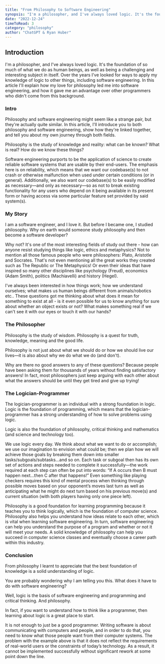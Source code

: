 ```yaml
---
title: "From Philosophy to Software Engineering"
synopsis: "I'm a philosopher, and I've always loved logic. It's the foundation of so much of what we do as human beings. In this article I'll explain how my love for philosophy led me into software engineering, and how it gave me an advantage over other programmers who didn't come from this background."
date: "2022-12-24"
timeToRead: 3
category: "philosophy"
author: "ChatGPT & Ryan Huber"
---
```


## Introduction

I'm a philosopher, and I've always loved logic. It's the foundation of so much of what we do as human beings, as well as being a challenging and interesting subject in itself. Over the years I've looked for ways to apply my knowledge of logic to other things, including software engineering. In this article I'll explain how my love for philosophy led me into software engineering, and how it gave me an advantage over other programmers who didn't come from this background.

### Intro

Philosophy and software engineering might seem like a strange pair, but they're actually quite similar. In this article, I'll introduce you to both philosophy and software engineering, show how they're linked together, and tell you about my own journey through both fields.

Philosophy is the study of knowledge and reality: what can be known? What is real? How do we know these things?

Software engineering purports to be the application of science to create reliable software systems that are usable by their end-users. The emphasis here is on reliability, which means that we want our codebase(s) to not crash or otherwise malfunction when used under certain conditions (or in general). Additionally, we also want our codebase(s) to be easily modified as necessary—and only as necessary—so as not to break existing functionality for any users who depend on it being available in its present form or having access via some particular feature set provided by said system(s).

### My Story

I am a software engineer, and I love it. But before I became one, I studied philosophy. Why on earth would someone study philosophy and then become a software developer?

Why not? It's one of the most interesting fields of study out there - how can anyone resist studying things like logic, ethics and metaphysics? Not to mention all those famous people who were philosophers: Plato, Aristotle and Socrates. That's not even mentioning all the great works they created such as The Republic or The Metaphysics! Or even their ideas that have inspired so many other disciplines like psychology (Freud), economics (Adam Smith), politics (Machiavelli) and history (Hegel).

I've always been interested in how things work; how we understand ourselves; what makes us human beings different from animals/robotics etc.. These questions got me thinking about what does it mean for something to exist at all - is it even possible for us to know anything for sure about whether an object exists or not? What makes something real if we can't see it with our eyes or touch it with our hands?

### The Philosopher

Philosophy is the study of wisdom. Philosophy is a quest for truth, knowledge, meaning and the good life.

Philosophy is not just about what we should do or how we should live our lives—it is also about why we do what we do (and don't).

Why are there no good answers to any of these questions? Because people have been asking them for thousands of years without finding satisfactory answers! In fact, most philosophers just keep arguing with each other about what the answers should be until they get tired and give up trying!

### The Logician-Programmer

The logician-programmer is an individual with a strong foundation in logic. Logic is the foundation of programming, which means that the logician-programmer has a strong understanding of how to solve problems using logic.

Logic is also the foundation of philosophy, critical thinking and mathematics (and science and technology too).

We use logic every day. We think about what we want to do or accomplish; we use our imagination to envision what could be; then we plan how we will achieve those goals by breaking them down into smaller tasks/subgoals/subtasks…and so on. Each task or subgoal then has its own set of actions and steps needed to complete it successfully—the work required at each step can often be put into words: “If A occurs then B must happen next…then C after that happens!” Even something like playing checkers requires this kind of mental process when thinking through possible moves based on your opponent’s moves last turn as well as anticipating what he might do next turn based on his previous move(s) and current situation (with both players having only one piece left).

Philosophy is a good foundation for learning programming because it teaches you to think logically, which is the foundation of computer science. Philosophy also helps you understand how ideas relate to each other, which is vital when learning software engineering. In turn, software engineering can help you understand the purpose of a program and whether or not it will meet your needs. A solid knowledge of philosophy can help you succeed in computer science classes and eventually choose a career path within this industry.

### Conclusion

From philosophy I learnt to appreciate that the best foundation of knowledge is a solid understanding of logic.

You are probably wondering why I am telling you this. What does it have to do with software engineering?

Well, logic is the basis of software engineering and programming and critical thinking. And philosophy.

In fact, if you want to understand how to think like a programmer, then learning about logic is a great place to start.

It is not enough to just be a good programmer. Writing software is about communicating with computers and people, and in order to do that, you need to know what those people want from their computer systems. The problem with the example above is that it does not reflect the requirements of real-world users or the constraints of today’s technology. As a result, it cannot be implemented successfully without significant rework at some point down the line.
